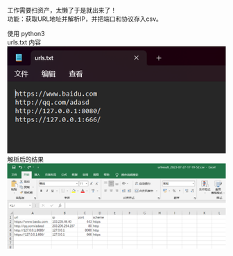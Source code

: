工作需要扫资产，太懒了于是就出来了！<br>
功能：获取URL地址并解析IP，并把端口和协议存入csv。<br>

使用 python3<br>
urls.txt 内容<br>
<img src=data.png><br>
解析后的结果<br>
<img src=result.png><br>
